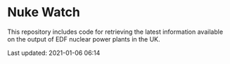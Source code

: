 # Nuke Watch

This repository includes code for retrieving the latest information available on the output of EDF nuclear power plants in the UK.

Last updated: 2021-01-06 06:14